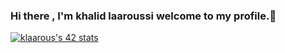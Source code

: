 ### Hi there , I'm khalid laaroussi welcome to my profile.👋

[![klaarous's 42 stats](https://badge.mediaplus.ma/greenbinary/klaarous)](https://github.com/oakoudad/badge42)
